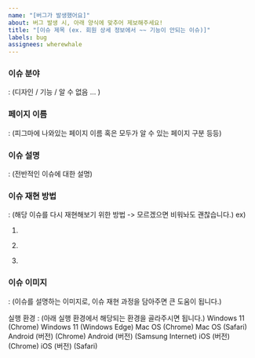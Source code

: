 ```yaml
---
name: "[버그가 발생했어요]"
about: 버그 발생 시, 아래 양식에 맞추어 제보해주세요!
title: "[이슈 제목 (ex. 회원 상세 정보에서 ~~ 기능이 안되는 이슈)]"
labels: bug
assignees: wherewhale
---
```


### 이슈 분야

: (디자인 / 기능 / 알 수 없음 … )

### 페이지 이름

: (피그마에 나와있는 페이지 이름 혹은 모두가 알 수 있는 페이지 구분 등등)

### 이슈 설명

: (전반적인 이슈에 대한 설명)

### 이슈 재현 방법

: (해당 이슈를 다시 재현해보기 위한 방법 -> 모르겠으면 비워놔도 괜찮습니다.)
ex)

1. ```페이지 진입

   ```
2. ```버튼 클릭

   ```
3. ```클릭 혹은 ~~ 이벤트 실행 시 이슈 발생

   ```

### 이슈 이미지

: (이슈를 설명하는 이미지로, 이슈 재현 과정을 담아주면 큰 도움이 됩니다.)

실행 환경 :
(아래 실행 환경에서 해당되는 환경을 골라주시면 됩니다.)
Windows 11 (Chrome)
Windows 11 (Windows Edge)
Mac OS (Chrome)
Mac OS (Safari)
Android (버전) (Chrome)
Android (버전) (Samsung Internet)
iOS (버전) (Chrome)
iOS (버전) (Safari)

